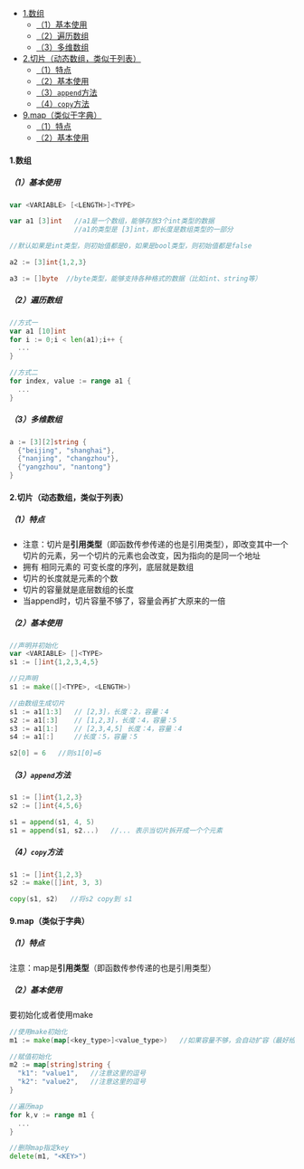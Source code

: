 
<!-- @import "[TOC]" {cmd="toc" depthFrom=1 depthTo=6 orderedList=false} -->
<!-- code_chunk_output -->

- [1.数组](#1数组)
  - [（1）基本使用](#1基本使用)
  - [（2）遍历数组](#2遍历数组)
  - [（3）多维数组](#3多维数组)
- [2.切片（动态数组，类似于列表）](#2切片动态数组类似于列表)
  - [（1）特点](#1特点)
  - [（2）基本使用](#2基本使用)
  - [（3）`append`方法](#3append方法)
  - [（4）`copy`方法](#4copy方法)
- [9.map（类似于字典）](#9map类似于字典)
  - [（1）特点](#1特点-1)
  - [（2）基本使用](#2基本使用-1)

<!-- /code_chunk_output -->

#### 1.数组

##### （1）基本使用
```go
var <VARIABLE> [<LENGTH>]<TYPE>

var a1 [3]int   //a1是一个数组，能够存放3个int类型的数据
                //a1的类型是 [3]int，即长度是数组类型的一部分

//默认如果是int类型，则初始值都是0，如果是bool类型，则初始值都是false

a2 := [3]int{1,2,3}

a3 := []byte  //byte类型，能够支持各种格式的数据（比如int、string等）
```

##### （2）遍历数组
```go
//方式一
var a1 [10]int
for i := 0;i < len(a1);i++ {
  ...
}

//方式二
for index, value := range a1 {
  ...
}
```


##### （3）多维数组
```go
a := [3][2]string {
  {"beijing", "shanghai"},
  {"nanjing", "changzhou"},
  {"yangzhou", "nantong"}
}
```

#### 2.切片（动态数组，类似于列表）

##### （1）特点
* 注意：切片是**引用类型**（即函数传参传递的也是引用类型），即改变其中一个切片的元素，另一个切片的元素也会改变，因为指向的是同一个地址
* 拥有 相同元素的 可变长度的序列，底层就是数组
* 切片的长度就是元素的个数
* 切片的容量就是底层数组的长度
* 当append时，切片容量不够了，容量会再扩大原来的一倍

##### （2）基本使用
```go
//声明并初始化
var <VARIABLE> []<TYPE>
s1 := []int{1,2,3,4,5}

//只声明
s1 := make([]<TYPE>, <LENGTH>)

//由数组生成切片
s1 := a1[1:3]   // [2,3]，长度：2，容量：4
s2 := a1[:3]    // [1,2,3]，长度：4，容量：5
s3 := a1[1:]    // [2,3,4,5] 长度：4，容量：4
s4 := a1[:]     //长度：5，容量：5

s2[0] = 6   //则s1[0]=6
```

##### （3）`append`方法
```go
s1 := []int{1,2,3}
s2 := []int{4,5,6}

s1 = append(s1, 4, 5)
s1 = append(s1, s2...)   //... 表示当切片拆开成一个个元素
```

##### （4）`copy`方法
```go
s1 := []int{1,2,3}
s2 := make([]int, 3, 3)

copy(s1, s2)   //将s2 copy到 s1
```


#### 9.map（类似于字典）

##### （1）特点
注意：map是**引用类型**（即函数传参传递的也是引用类型）

##### （2）基本使用
要初始化或者使用make
```go
//使用make初始化
m1 := make(map[<key_type>]<value_type>)   //如果容量不够，会自动扩容（最好给出合适的长度：make(map[<key_type>]<value_type>, <length>) ，这样避免扩容，提高效率）

//赋值初始化
m2 := map[string]string {
  "k1": "value1",   //注意这里的逗号
  "k2": "value2",   //注意这里的逗号
}

//遍历map
for k,v := range m1 {
  ...
}

//删除map指定key
delete(m1, "<KEY>")
```
